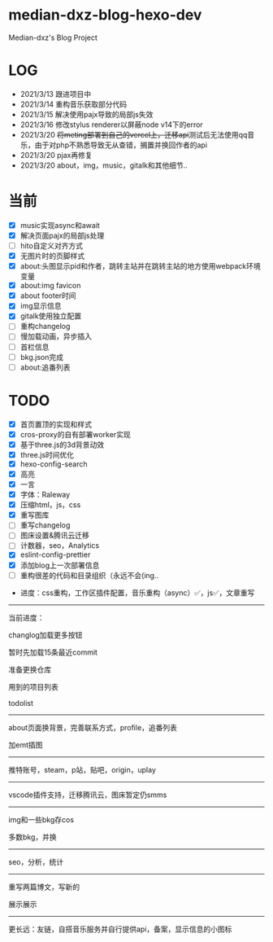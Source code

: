 # median-dxz-blog-hexo-dev

Median-dxz's Blog Project

# LOG

- 2021/3/13 跟进项目中
- 2021/3/14 重构音乐获取部分代码
- 2021/3/15 解决使用pajx导致的局部js失效
- 2021/3/16 修改stylus renderer以屏蔽node v14下的error
- 2021/3/20 ~~将meting部署到自己的vercel上，迁移api~~测试后无法使用qq音乐，由于对php不熟悉导致无从查错，搁置并换回作者的api
- 2021/3/20 pjax再修复
- 2021/3/20 about，img，music，gitalk和其他细节..

# 当前

- [x] music实现async和await
- [x] 解决页面pajx的局部js处理
- [ ] hito自定义对齐方式
- [x] 无图片时的页脚样式
- [x] about:头图显示pid和作者，跳转主站并在跳转主站的地方使用webpack环境变量
- [x] about:img favicon
- [X] about footer时间
- [x] img显示信息
- [x] gitalk使用独立配置
- [ ] 重构changelog
- [ ] 慢加载动画，异步插入
- [ ] 首栏信息
- [ ] bkg.json完成
- [ ] about:追番列表

# TODO

- [x] 首页置顶的实现和样式
- [x] cros-proxy的自有部署worker实现
- [x] 基于three.js的3d背景动效
- [x] three.js时间优化
- [x] hexo-config-search
- [x] 高亮
- [x] 一言
- [x] 字体：Raleway
- [x] 压缩html，js，css
- [x] 重写图库
- [ ] 重写changelog
- [ ] 图床设置&腾讯云迁移
- [ ] 计数器，seo，Analytics
- [x] eslint-config-prettier
- [x] 添加blog上一次部署信息
- [ ] 重构很差的代码和目录组织（永远不会(ing..
- 进度：css重构，工作区插件配置，音乐重构（async）✅，js✅，文章重写

---

当前进度：

changlog加载更多按钮

暂时先加载15条最近commit

准备更换仓库

用到的项目列表

todolist

---

about页面换背景，完善联系方式，profile，追番列表

加emt插图

---

推特账号，steam，p站，贴吧，origin，uplay

---

vscode插件支持，迁移腾讯云，图床暂定仍smms

---

img和一些bkg存cos

多数bkg，并换

---

seo，分析，统计

---

重写两篇博文，写新的

展示展示

---

更长远：友链，自搭音乐服务并自行提供api，备案，显示信息的小图标